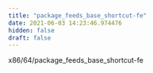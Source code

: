```yaml
---
title: "package_feeds_base_shortcut-fe"
date: 2021-06-03 14:23:46.974476
hidden: false
draft: false
---
```


x86/64/package_feeds_base_shortcut-fe

